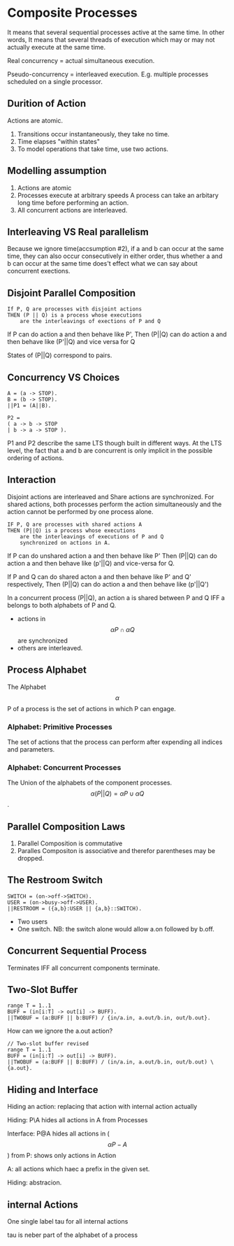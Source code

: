 # Composite Processes

It means that several sequential processes active at the same time. In other words, It means that several threads of execution which may or may not actually execute at the same time.

Real concurrency = actual simultaneous execution.

Pseudo-concurrency = interleaved execution. E.g. multiple processes scheduled on a single processor.

## Durition of Action

Actions are atomic.

1. Transitions occur instantaneously, they take no time.
2. Time elapses "within states"
3. To model operations that take time, use two actions.


## Modelling assumption

1. Actions are atomic
2. Processes execute at arbitrary speeds
    A process can take an arbitary long time before performing an action.
3. All concurrent actions are interleaved.


## Interleaving VS Real parallelism

Because we ignore time(accsumption #2), if a and b can occur at the same time, they can also occur consecutively in either order, thus whether a and b can occur at the same time does't effect what we can say about concurrent exections.

## Disjoint Parallel Composition

```
If P, Q are processes with disjoint actions 
THEN (P || Q) is a process whose executions 
    are the interleavings of exections of P and Q
```

If P can do action a and then behave like P', Then (P||Q) can do action a and then behave like (P'||Q) and vice versa for Q

States of (P||Q) correspond to pairs.


## Concurrency VS Choices

```FSP
A = (a -> STOP).
B = (b -> STOP).
||P1 = (A||B).

P2 =
( a -> b -> STOP
| b -> a -> STOP ).
```

P1 and P2 describe the same LTS though built in different ways. At the LTS level, the fact that a and b are concurrent is only implicit in the possible ordering of actions.

## Interaction

Disjoint actions are interleaved and Share actions are synchronized. For shared actions, both processes perform the action simultaneously and the action cannot be performed by one process alone.

```FSP
IF P, Q are processes with shared actions A
THEN (P||Q) is a process whose executions 
    are the interleavings of executions of P and Q
    synchronized on actions in A.
```

If P can do unshared action a and then behave like P' Then (P||Q) can do action a and then behave like (p'||Q) and vice-versa for Q.

If P and Q can do shared acton a and then behave like P' and Q' respectively, Then (P||Q) can do action a and then behave like (p'||Q')

In a concurrent process (P||Q), an action a is shared between P and Q IFF a belongs to both alphabets of P and Q.
* actions in $$\alpha P\cap\alpha Q$$ are synchronized
* others are interleaved.


## Process Alphabet
The Alphabet $$\alpha$$P of a process is the set of actions in which P can engage.

### Alphabet: Primitive Processes

The set of actions that the process can perform after expending all indices and parameters.

### Alphabet: Concurrent Processes

The Union of the alphabets of the component processes. $$\alpha(P||Q) = \alpha P \cup \alpha Q$$.

## Parallel Composition Laws

1. Parallel Composition is commutative
2. Paralles Compositon is associative and therefor parentheses may be dropped.


## The Restroom Switch

```FSP
SWITCH = (on->off->SWITCH).
USER = (on->busy->off->USER).
||RESTROOM = ({a,b}:USER || {a,b}::SWITCH).
```

* Two users
* One switch. NB: the switch alone would allow a.on followed by b.off.


## Concurrent Sequential Process

Terminates IFF all concurrent components terminate.


## Two-Slot Buffer

```FSP
range T = 1..1
BUFF = (in[i:T] -> out[i] -> BUFF).
||TWOBUF = (a:BUFF || b:BUFF) / {in/a.in, a.out/b.in, out/b.out}.
```

How can we ignore the a.out action?

```FSP
// Two-slot buffer revised
range T = 1..1
BUFF = (in[i:T] -> out[i] -> BUFF).
||TWOBUF = (a:BUFF || B:BUFF) / (in/a.in, a.out/b.in, out/b.out) \ {a.out}.
```

## Hiding and Interface

Hiding an action: replacing that action with internal action actually

Hiding: P\A hides all actions in A from Processes

Interface: P@A hides all actions in ($$\alpha P-A$$) from P: shows only actions in Action

A: all actions which haec a prefix in the given set.

Hiding: abstracion.

## internal Actions

One single label tau for all internal actions

tau is neber part of the alphabet of a process

























































